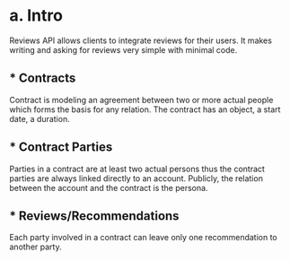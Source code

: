 # a. Intro

Reviews API allows clients to integrate reviews for their users. It makes writing and asking for reviews very simple
with minimal code.

## * Contracts

Contract is modeling an agreement between two or more actual people which forms the basis for any relation. The contract
has an object, a start date, a duration.

## * Contract Parties

Parties in a contract are at least two actual persons thus the contract parties are always linked directly to an
account. Publicly, the relation between the account and the contract is the persona.

## * Reviews/Recommendations

Each party involved in a contract can leave only one recommendation to another party. 

